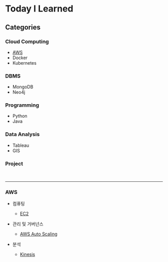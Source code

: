 # Today I Learned

## Categories
### Cloud Computing
- [AWS](https://github.com/seonae-j/TIL/blob/main/README.md#aws)
- Docker
- Kubernetes

### DBMS
- MongoDB
- Neo4j

### Programming
- Python
- Java

### Data Analysis
- Tableau
- GIS

### Project
<br>

---

### AWS
- 컴퓨팅
  - [EC2](https://github.com/seonae-j/TIL/blob/main/AWS/EC2.md)

- 관리 및 거버넌스
  - [AWS Auto Scaling](https://github.com/seonae-j/TIL/blob/main/AWS/AWS%20Auto%20Scaling.md)

- 분석
  - [Kinesis](https://github.com/seonae-j/TIL/blob/main/AWS/Kinesis.md)
